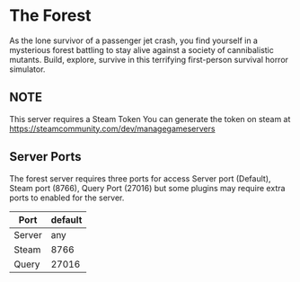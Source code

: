 # The Forest

As the lone survivor of a passenger jet crash, you find yourself in a mysterious forest battling to stay alive against a society of cannibalistic mutants.
Build, explore, survive in this terrifying first-person survival horror simulator.

## NOTE

This server requires a Steam Token
You can generate the token on steam at <https://steamcommunity.com/dev/managegameservers>

## Server Ports

The forest server requires three ports for access Server port (Default), Steam port (8766), Query Port (27016) but some plugins may require extra ports to enabled for the server.

| Port   | default |
|--------|---------|
| Server | any     |
| Steam  | 8766    |
| Query  | 27016   |
